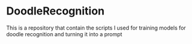 # DoodleRecognition
This is a repository that contain the scripts I used for training models for doodle recognition and turning it into a prompt
